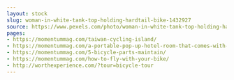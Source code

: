 ```yaml
---
layout: stock
slug: woman-in-white-tank-top-holding-hardtail-bike-1432927
source: https://www.pexels.com/photo/woman-in-white-tank-top-holding-hardtail-bike-1432927/
pages:
- https://momentummag.com/taiwan-cycling-island/
- https://momentummag.com/a-portable-pop-up-hotel-room-that-comes-with-a-bicycle/
- https://momentummag.com/5-bicycle-parts-maintain/
- https://momentummag.com/how-to-fly-with-your-bike/
- http://worthexperience.com/?tour=bicycle-tour
---
```

